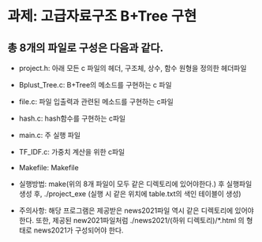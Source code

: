 # 과제: 고급자료구조 B+Tree 구현

## 총 8개의 파일로 구성은 다음과 같다.

- project.h: 아래 모든 c 파일의 헤더, 구조체, 상수, 함수 원형을 정의한 헤더파일
- Bplust_Tree.c: B+Tree의 메소드를 구현하는 c 파일
- file.c: 파일 입출력과 관련된 메소드를 구현하는 c파일
- hash.c: hash함수를 구현하는 c파일
- main.c: 주 실행 파일
- TF_IDF.c: 가중치 계산을 위한 c파일
- Makefile: Makefile

 - 실행방법: make(위의 8개 파일이 모두 같은 디렉토리에 있어야한다.) 후 실행파일 생성 후, ./project_exe (실행 시 같은 위치에 table.txt의 색인 테이블이 생성)

- 주의사항: 해당 프로그램은 제공받은 news2021파일 역시 같은 디렉토리에 있어야한다. 또한, 제공된 new2021파일처럼  ./news2021/(하위 디렉토리)/*.html 의 형태로 news2021가 구성되어야 한다.
